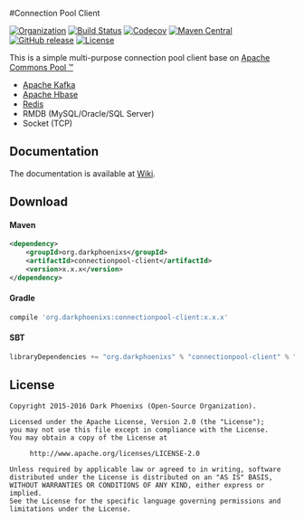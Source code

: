 #Connection Pool Client

[![Organization](https://img.shields.io/badge/org-%20DarkPhoenixs-yellow.svg)](http://www.darkphoenixs.org)
[![Build Status](https://travis-ci.org/DarkPhoenixs/connection-pool-client.svg?branch=master)](https://travis-ci.org/DarkPhoenixs/connection-pool-client)
[![Codecov](https://codecov.io/gh/darkphoenixs/connection-pool-client/branch/master/graph/badge.svg)](https://codecov.io/gh/DarkPhoenixs/connection-pool-client)
[![Maven Central](https://maven-badges.herokuapp.com/maven-central/org.darkphoenixs/connectionpool-client/badge.svg)](https://maven-badges.herokuapp.com/maven-central/org.darkphoenixs/connectionpool-client/)
[![GitHub release](https://img.shields.io/github/release/DarkPhoenixs/connection-pool-client.svg)](https://github.com/DarkPhoenixs/connection-pool-client/releases)
[![License](https://img.shields.io/badge/license-%20Apache%202-4EB1BA.svg)](https://www.apache.org/licenses/LICENSE-2.0.html)


  This is a simple multi-purpose connection pool client base on [Apache Commons Pool ™](http://commons.apache.org/proper/commons-pool/)
  
  * [Apache Kafka](http://kafka.apache.org/)
  * [Apache Hbase](http://hbase.apache.org/)
  * [Redis](http://redis.io/)
  * RMDB (MySQL/Oracle/SQL Server)
  * Socket (TCP)

## Documentation

The documentation is available at [Wiki](https://github.com/DarkPhoenixs/connection-pool-client/wiki).

## Download

#### Maven

```xml
<dependency>
	<groupId>org.darkphoenixs</groupId>
	<artifactId>connectionpool-client</artifactId>
	<version>x.x.x</version>
</dependency>
```

#### Gradle

```groovy
compile 'org.darkphoenixs:connectionpool-client:x.x.x'
```

#### SBT

```scala
libraryDependencies += "org.darkphoenixs" % "connectionpool-client" % "x.x.x"
```

## License

```
Copyright 2015-2016 Dark Phoenixs (Open-Source Organization).

Licensed under the Apache License, Version 2.0 (the "License");
you may not use this file except in compliance with the License.
You may obtain a copy of the License at

     http://www.apache.org/licenses/LICENSE-2.0

Unless required by applicable law or agreed to in writing, software
distributed under the License is distributed on an "AS IS" BASIS,
WITHOUT WARRANTIES OR CONDITIONS OF ANY KIND, either express or implied.
See the License for the specific language governing permissions and
limitations under the License.
```

